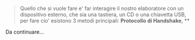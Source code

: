 >Quello che si vuole fare e' far interagire il nostro elaboratore con un dispositivo esterno, che sia una tastiera, un CD o una chiavetta USB, per fare cio' esistono 3 metodi principali: **Protocollo di Handshake**, **

Da continuare...

